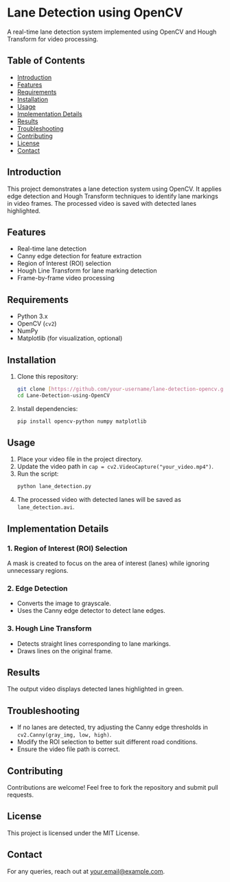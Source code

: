 # Lane Detection using OpenCV

A real-time lane detection system implemented using OpenCV and Hough Transform for video processing.

## Table of Contents

- [Introduction](#introduction)
- [Features](#features)
- [Requirements](#requirements)
- [Installation](#installation)
- [Usage](#usage)
- [Implementation Details](#implementation-details)
- [Results](#results)
- [Troubleshooting](#troubleshooting)
- [Contributing](#contributing)
- [License](#license)
- [Contact](#contact)

## Introduction

This project demonstrates a lane detection system using OpenCV. It applies edge detection and Hough Transform techniques to identify lane markings in video frames. The processed video is saved with detected lanes highlighted.

## Features

- Real-time lane detection
- Canny edge detection for feature extraction
- Region of Interest (ROI) selection
- Hough Line Transform for lane marking detection
- Frame-by-frame video processing

## Requirements

- Python 3.x
- OpenCV (`cv2`)
- NumPy
- Matplotlib (for visualization, optional)

## Installation

1. Clone this repository:
   ```sh
   git clone [https://github.com/your-username/lane-detection-opencv.git](https://github.com/Vilakshan123/Lane-Detection-using-OpenCV.git)
   cd Lane-Detection-using-OpenCV
   ```
2. Install dependencies:
   ```sh
   pip install opencv-python numpy matplotlib
   ```

## Usage

1. Place your video file in the project directory.
2. Update the video path in `cap = cv2.VideoCapture("your_video.mp4")`.
3. Run the script:
   ```sh
   python lane_detection.py
   ```
4. The processed video with detected lanes will be saved as `lane_detection.avi`.

## Implementation Details

### 1. **Region of Interest (ROI) Selection**
   A mask is created to focus on the area of interest (lanes) while ignoring unnecessary regions.

### 2. **Edge Detection**
   - Converts the image to grayscale.
   - Uses the Canny edge detector to detect lane edges.

### 3. **Hough Line Transform**
   - Detects straight lines corresponding to lane markings.
   - Draws lines on the original frame.

## Results

The output video displays detected lanes highlighted in green.

## Troubleshooting

- If no lanes are detected, try adjusting the Canny edge thresholds in `cv2.Canny(gray_img, low, high)`.
- Modify the ROI selection to better suit different road conditions.
- Ensure the video file path is correct.

## Contributing

Contributions are welcome! Feel free to fork the repository and submit pull requests.

## License

This project is licensed under the MIT License.

## Contact

For any queries, reach out at [your.email@example.com](mailto:vilakshanpanchal6@gmail.com).
